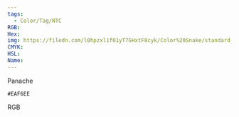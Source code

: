 ```yaml
---
tags:
  - Color/Tag/NTC
RGB:
Hex:
img: https://filedn.com/l0hpzxl1f01yT7GHxtF8cyk/Color%20Snake/standard_csv_to_svg/%23/EAF6EE.svg
CMYK:
HSL:
Name:
---
```

Panache
```palette
#EAF6EE
```
RGB
